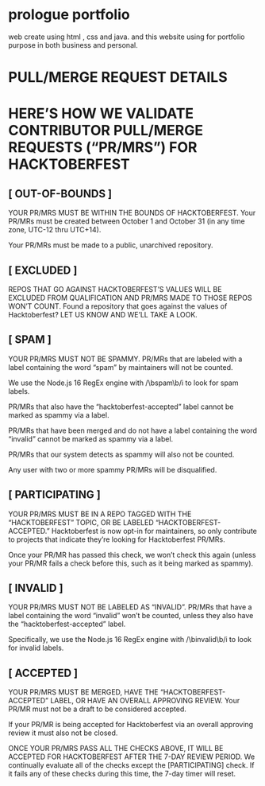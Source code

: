# prologue portfolio
 web create using html , css and java. and this website using for portfolio purpose in both business and personal.

# PULL/MERGE REQUEST DETAILS
# HERE’S HOW WE VALIDATE CONTRIBUTOR PULL/MERGE REQUESTS (“PR/MRS”) FOR HACKTOBERFEST

## [ OUT-OF-BOUNDS ]

YOUR PR/MRS MUST BE WITHIN THE BOUNDS OF HACKTOBERFEST.
Your PR/MRs must be created between October 1 and October 31 (in any time zone, UTC-12 thru UTC+14).

Your PR/MRs must be made to a public, unarchived repository.

## [ EXCLUDED ]

REPOS THAT GO AGAINST HACKTOBERFEST’S VALUES WILL BE EXCLUDED FROM QUALIFICATION AND PR/MRS MADE TO THOSE REPOS WON’T COUNT.
Found a repository that goes against the values of Hacktoberfest? LET US KNOW AND WE’LL TAKE A LOOK.

## [ SPAM ]

YOUR PR/MRS MUST NOT BE SPAMMY.
PR/MRs that are labeled with a label containing the word “spam” by maintainers will not be counted.

We use the Node.js 16 RegEx engine with /\bspam\b/i to look for spam labels.

PR/MRs that also have the “hacktoberfest-accepted” label cannot be marked as spammy via a label.

PR/MRs that have been merged and do not have a label containing the word “invalid” cannot be marked as spammy via a label.

PR/MRs that our system detects as spammy will also not be counted.

Any user with two or more spammy PR/MRs will be disqualified.

## [ PARTICIPATING ]

YOUR PR/MRS MUST BE IN A REPO TAGGED WITH THE “HACKTOBERFEST” TOPIC, OR BE LABELED “HACKTOBERFEST-ACCEPTED.”
Hacktoberfest is now opt-in for maintainers, so only contribute to projects that indicate they’re looking for Hacktoberfest PR/MRs.

Once your PR/MR has passed this check, we won’t check this again (unless your PR/MR fails a check before this, such as it being marked as spammy).

## [ INVALID ]

YOUR PR/MRS MUST NOT BE LABELED AS “INVALID”.
PR/MRs that have a label containing the word “invalid” won’t be counted, unless they also have the “hacktoberfest-accepted” label.

Specifically, we use the Node.js 16 RegEx engine with /\binvalid\b/i to look for invalid labels.

## [ ACCEPTED ]

YOUR PR/MRS MUST BE MERGED, HAVE THE “HACKTOBERFEST-ACCEPTED” LABEL, OR HAVE AN OVERALL APPROVING REVIEW.
Your PR/MR must not be a draft to be considered accepted.

If your PR/MR is being accepted for Hacktoberfest via an overall approving review it must also not be closed.

ONCE YOUR PR/MRS PASS ALL THE CHECKS ABOVE, IT WILL BE ACCEPTED FOR HACKTOBERFEST AFTER THE 7-DAY REVIEW PERIOD.
We continually evaluate all of the checks except the [PARTICIPATING] check. If it fails any of these checks during this time, the 7-day timer will reset.
